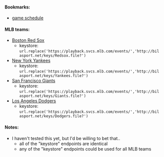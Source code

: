 #### Bookmarks:

* [game schedule](http://bilasport.net/schedule.html)

#### MLB teams:

* [Boston Red Sox](http://bilasport.net/mlb/redsox.html)
  * keystore: `url.replace('https://playback.svcs.mlb.com/events/','http://bilasport.net/keys/Redsox.file?')`
* [New York Yankees](http://bilasport.net/mlb/yankees.html)
  * keystore: `url.replace('https://playback.svcs.mlb.com/events/','http://bilasport.net/keys/Yankees.file?')`
* [San Francisco Giants](http://bilasport.net/mlb/giants.html)
  * keystore: `url.replace('https://playback.svcs.mlb.com/events/','http://bilasport.net/keys/Giants.file?')`
* [Los Angeles Dodgers](http://bilasport.net/mlb/dodgers.html)
  * keystore: `url.replace('https://playback.svcs.mlb.com/events/','http://bilasport.net/keys/Dodgers.file?')`

#### Notes:

* I haven't tested this yet, but I'd be willing to bet that..
  * all of the "keystore" endpoints are identical
  * any of the "keystore" endpoints could be used for all MLB teams
